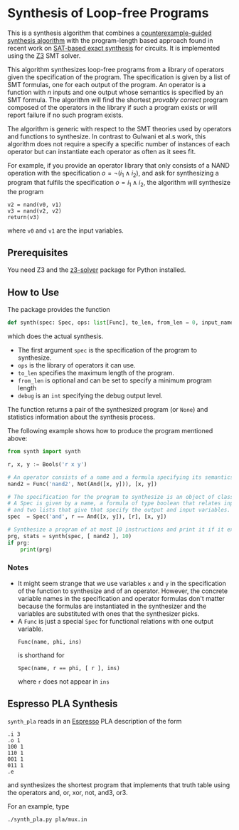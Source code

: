 # Synthesis of Loop-free Programs

This is a synthesis algorithm that combines a [counterexample-guided synthesis algorithm](https://susmitjha.github.io/papers/pldi11.pdf) with the program-length based approach found in recent work on [SAT-based exact synthesis](https://infoscience.epfl.ch/record/271569/files/WH-IEEE-SAT-Based.pdf) for circuits.
It is implemented using the [Z3](https://github.com/Z3Prover/z3) SMT solver.

This algorithm synthesizes loop-free programs from a library of operators given the specification of the program.
The specification is given by a list of SMT formulas, one for each output of the program.
An operator is a function with $n$ inputs and one output whose semantics is specified by an SMT formula.
The algorithm will find the shortest *provably correct* program composed of the operators in the library if such a program exists or will report failure if no such program exists.

The algorithm is generic with respect to the SMT theories used by operators and functions to synthesize.
In contrast to Gulwani et al.s work, this algorithm does not require a specify a specific number of instances of each operator but can instantiate each operator as often as it sees fit.

For example, if you provide an operator library that only consists of a NAND operation with the specification $o=\neg (i_1\land i_2)$, and ask for synthesizing a program that fulfils the specification $o=i_1\land i_2$, the algorithm will synthesize the program
```
v2 = nand(v0, v1)
v3 = nand(v2, v2)
return(v3)
```
where `v0` and `v1` are the input variables.

## Prerequisites

You need Z3 and the [z3-solver](https://pypi.org/project/z3-solver/) package for Python installed.

## How to Use

The package provides the function
```Python
def synth(spec: Spec, ops: list[Func], to_len, from_len = 0, input_names=[], debug=False):
```
which does the actual synthesis.

- The first argument `spec` is the specification of the program to synthesize.
- `ops` is the library of operators it can use.
- `to_len` specifies the maximum length of the program.
- `from_len` is optional and can be set to specify a minimum program length
- `debug` is an `int` specifying the debug output level.

The function returns a pair of the synthesized program (or `None`) and statistics information about the synthesis process.

The following example shows how to produce the program mentioned above:
```Python
from synth import synth

r, x, y := Bools('r x y')

# An operator consists of a name and a formula specifying its semantics
nand2 = Func('nand2', Not(And([x, y])), [x, y])

# The specification for the program to synthesize is an object of class Spec
# A Spec is given by a name, a formula of type boolean that relates inputs to outputs
# and two lists that give that specify the output and input variables.
spec  = Spec('and', r == And([x, y]), [r], [x, y])

# Synthesize a program of at most 10 instructions and print it if it exists
prg, stats = synth(spec, [ nand2 ], 10)
if prg:
    print(prg)
```

### Notes

- It might seem strange that we use variables `x` and `y` in the specification
  of the function to synthesize and of an operator. However, the concrete
  variable names in the specification and operator formulas don't matter
  because the formulas are instantiated in the synthesizer and the variables
  are substituted with ones that the synthesizer picks.
- A `Func` is just a special `Spec` for functional relations with one output variable.
  ```
  Func(name, phi, ins)
  ```
  is shorthand for
  ```
  Spec(name, r == phi, [ r ], ins)
  ```
  where `r` does not appear in `ins`

## Espresso PLA Synthesis

`synth_pla` reads in an [Espresso](https://ptolemy.berkeley.edu/projects/embedded/pubs/downloads/espresso/index.htm) PLA description of the form
```
.i 3
.o 1
100 1
110 1
001 1
011 1
.e
```
and synthesizes the shortest program that implements that truth table using the operators and, or, xor, not, and3, or3.

For an example, type
```
./synth_pla.py pla/mux.in
```